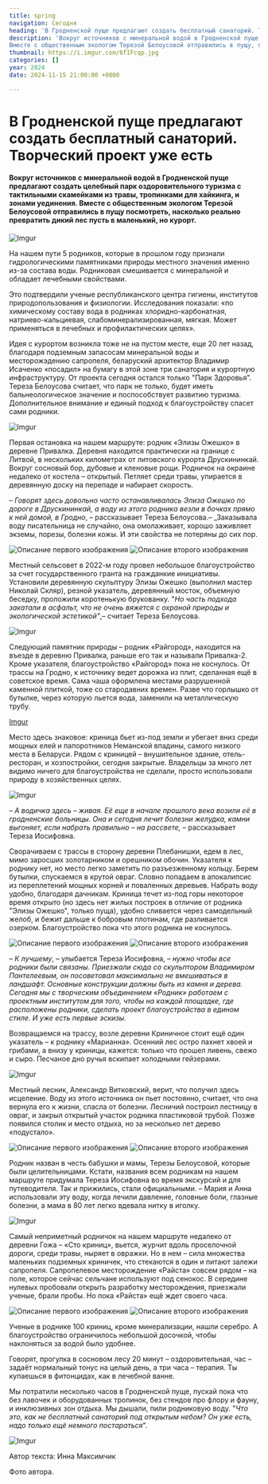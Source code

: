 ```yaml
---
title: spring
navigation: Сегодня
heading: 'В Гродненской пуще предлагают создать бесплатный санаторий. Творческий проект уже есть'
description: 'Вокруг источников с минеральной водой в Гродненской пуще предлагают создать целебный парк оздоровительного туризма с тактильными скамейками из травы, тропинками для хайкинга, инклюзивными площадками и зонами уединения.
Вместе с общественным экологом Терезой Белоусовой отправились в пущу, посмотреть насколько реально превратить дикий лес пусть в маленький, но курорт.' 
thumbnail: https://i.imgur.com/6fIFcqp.jpg
categories: []
year: 2024
date: 2024-11-15 21:00:00 +0000

---
```

# **В Гродненской пуще предлагают создать бесплатный санаторий. Творческий проект уже есть**

#### Вокруг источников с минеральной водой в Гродненской пуще предлагают создать целебный парк оздоровительного туризма с тактильными скамейками из травы, тропинками для хайкинга, и зонами уединения. Вместе с общественным экологом Терезой Белоусовой отправились в пущу посмотреть, насколько реально превратить дикий лес пусть в маленький, но курорт. 

![Imgur](https://i.imgur.com/Nnoincq.jpg)

На нашем пути 5 родников, которые в прошлом году признали гидрологическими памятниками природы местного значения именно из-за состава воды. Родниковая смешивается с минеральной и обладает лечебными свойствами.

Это подтвердили ученые республиканского центра гигиены, институтов природопользования и физиологии. Исследования показали: «по химическому составу вода в родниках хлоридно-карбонатная,
натриево-кальциевая, слабоминерализированная, мягкая. Может применяться в лечебных и профилактических целях». 

Идея с курортом возникла тоже не на пустом месте, еще 20 лет назад, благодаря подземным запасосам минеральной воды и месторожэдению сапропеля, беларуский архитектор Владимир Исаченко «посадил» на бумагу в этой зоне три санатория и курортную инфраструктуру. От проекта сегодня остался только "Парк Здоровья". Тереза Белоусова считает, что парк не только, будет иметь бальнеологическое значение и поспособствует развитию туризма. Дополнительное внимание и единый подход к благоустройству спасет сами родники. 

![Imgur](https://i.imgur.com/KyvWCnv.jpg)

Первая остановка на нашем маршруте: родник «Элизы Ожешко» в деревне Привалка. Деревня находится практически на границе с Литвой, в нескольких километрах от литовского курорта Друскининкай. Вокруг сосновый бор, дубовые и кленовые рощи. Родничок на окраине недалеко от костела – открытый. Петляет среди травы, упирается в деревянную доску на перепаде и набирает скорость.

– _Говорят здесь довольно часто останавливалась Элиза Ожешко по дороге в Друскининкай, а воду из этого родника везли в бочках прямо к ней домой, в Гродно_, – рассказывает Тереза Белоусова.– _Заказывала воду писательница не случайно, она омолаживает, хорошо заживляет экземы, порезы, болезни кожы. И эти свойства не потеряны до сих пор. 

<div class="gallery2">
<img src="https://i.imgur.com/M7zR8pl.jpeg" alt="Описание первого изображения"> 
<img src="https://i.imgur.com/vuct2PB.jpeg" alt="Описание второго изображения"> 
</div>

Местный сельсовет в 2022-м году провел небольшое благоустройство за счет государственного гранта на гражданкие инициативы.  Установили деревянную скульптуру Элизы Ожешко (выполнил мастер Николай Скляр), резной указатель, деревянный мосток, объемную беседку, проложили коротенькую брукованку. "_Но часть подхода закатали в асфальт, что не очень вяжется с охраной природы и экологической эстетикой"_,– считает Тереза Белоусова.

![Imgur](https://i.imgur.com/g8XTjJF.jpg)

Следующий памятник природы – родник «Райгород», находится на въезде в деревню Привалка, раньше его так и называли Привалка-2. Кроме указателя, благоустройство «Райгород» пока не коснулось. От трассы на Гродно, к источнику ведет дорожка из плит, сделанная ещё в советское время. Сама чаша оформлена местами разрушенной каменной плиткой, тоже со стародавних времен. Разве что горлышко от бутылке, через которую льется вода, заменили на металлическую трубу. 

[Imgur](https://i.imgur.com/Cn8bDMN.jpg)

Место здесь знаковое: криница бьет из-под земли и убегает вниз среди мощных елей и папоротников Неманской впадины, самого низкого места в Беларуси.  Рядом с криницей – внушительное здание, отель-ресторан, и хозпостройки, сегодня закрытые. Владельцы за много лет видимо ничего для благоустройства не сделали, просто использовали природу в хозяйственных целях.

![Imgur](https://i.imgur.com/6fIFcqp.jpg)

– _А водичка здесь – живая. Её еще в начале прошлого века возили её в гродненские больницы. Она и сегодня лечит болезни желудка, камни выгоняет, если набрать правильно –  на рассвете,_ – рассказывает Тереза Иосифовна.

Сворачиваем с трассы в сторону деревни Плебанишки, едем в лес, мимо заросших золотарником и орешником обочин. Указателя к роднику нет, но место легко заметить по разъезженному кольцу. 
Берем бутылки, спускаемся в крутой овраг. Словно попадаем в апокалипсис из переплетений мощных корней и поваленных деревьев. Набрать воду удобно, благодаря дачникам. Криница течет из-под горы некоторое время открыто (но здесь нет жилых построек в отличие от родника "Элизы Ожешко", только пуща), удобно сливается через самодельный желоб, и бежит дальше к бобровым плотинам, где разливается озерком. Благоустройство пока что этого родника не коснулось. 

<div class="gallery2">
<img src="https://i.imgur.com/xTZb1zV.jpeg" alt="Описание первого изображения"> 
<img src="https://i.imgur.com/MnbmsDw.jpeg" alt="Описание второго изображения"> 
</div>

– _К лучшему_, – улыбается Тереза Иосифовна, – _нужно чтобы все родники были связаны. Приезжали сюда со скульптором Владимиром Пантелеевым, он посоветовал максимально не вмешиваться в ландшафт. Основные конструкции должны быть из камня и дерева. Сегодня мы с творческим объединением «Родник»  работаем с проектным институтом для того, чтобы на каждой площадке, где расположены родники, сделать проект благоустройства в едином стиле. И уже есть первые эскизы_.

Возвращаемся на трассу, возле деревни Криничное стоит ещё один указатель –  к роднику «Марианна». Осенний лес остро пахнет хвоей и грибами, а внизу у криницы, кажется: только что прошел ливень, свежо и сыро. Песчаное дно ручья вскипает холодными гейзерами.

![Imgur](https://i.imgur.com/aJoBJSj.jpg)

Местный лесник, Александр Витковский, верит, что получил здесь исцеление. Воду из этого источника он пьет постоянно, считает, что она вернула его к жизни, спасла от болезни. Лесничий построил лестницу в овраг, и закрыл открытый участок родника пластиковой трубой. Позже появился столик и место отдыха, но за несколько лет дерево «подустало». 

<div class="gallery2">
<img src="https://i.imgur.com/YsSqcR1.jpeg" alt="Описание первого изображения"> 
<img src="https://i.imgur.com/F6FJdAp.jpeg" alt="Описание второго изображения"> 
</div>

Родник назван в честь бабушки и мамы, Терезы Белоусовой, которые были целительницами. Кстати, названия всем родникам на нашем маршруте придумала Тереза Иосифовна во время экскурсий и для путеводителя. Так и прижились, стали официальными.
– Мария и Анна использовали эту воду, когда лечили давление, головные боли, глазные болезни, а мама в 80 лет легко вдевала нитку в иголку.  

![Imgur](https://i.imgur.com/R5ROafQ.jpg)

Самый неприметный родничок на нашем маршруте недалеко от деревни Гожа – «Сто криниц», вьется, журчит вдоль проселочной дороги, среди травы, ныряет в овражки. Но в нем – сила множества маленьких подземных криничек, что стекаются в один и питают залежи сапропеля. Сапропелевое месторождение «Райста» совсем рядом – на поле, которое сейчас сельчане используют под сенокос. В середине нулевых пробовали открыть разработку месторождения, приезжали ученые, брали пробы. Но пока «Райста» ещё ждет своего часа. 

<div class="gallery2">
<img src="https://i.imgur.com/fEcYJF4.jpeg" alt="Описание первого изображения"> 
<img src="https://i.imgur.com/BtRyfGj.jpeg" alt="Описание второго изображения"> 
</div>

Ученые в роднике 100 криниц, кроме минерализации, нашли серебро. А благоустройство ограничилось небольшой досочкой, чтобы наклоняться за водой было удобнее.

Говорят, прогулка в сосновом лесу 20 минут – оздоровительная, час – задаёт нормальный тонус на целый день, а три часа – терапия. Ты купаешься в фитонцидах, как в лечебной ванне.  

Мы потратили несколько часов в Гродненской пуще, пускай пока что без лавочек и оборудованных тропинок, без стендов про флору и фауну, и инклюзивных зон отдыха. Мы дышали, пили родниковую воду. "_Что это, как не бесплатный санаторий под открытым небом? Он уже есть, надо только ещё немного постараться_".

![Imgur](https://i.imgur.com/FfKao1h.jpg)

Автор текста: Инна Максимчик

Фото автора.


